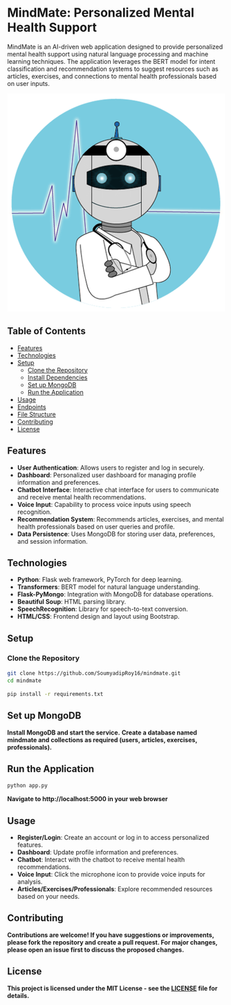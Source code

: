 # MindMate: Personalized Mental Health Support

MindMate is an AI-driven web application designed to provide personalized mental health support using natural language processing and machine learning techniques. The application leverages the BERT model for intent classification and recommendation systems to suggest resources such as articles, exercises, and connections to mental health professionals based on user inputs.

![MindMate Demo](mindmate_logo.png)

## Table of Contents

- [Features](#features)
- [Technologies](#technologies)
- [Setup](#setup)
  - [Clone the Repository](#clone-the-repository)
  - [Install Dependencies](#install-dependencies)
  - [Set up MongoDB](#set-up-mongodb)
  - [Run the Application](#run-the-application)
- [Usage](#usage)
- [Endpoints](#endpoints)
- [File Structure](#file-structure)
- [Contributing](#contributing)
- [License](#license)

## Features

- **User Authentication**: Allows users to register and log in securely.
- **Dashboard**: Personalized user dashboard for managing profile information and preferences.
- **Chatbot Interface**: Interactive chat interface for users to communicate and receive mental health recommendations.
- **Voice Input**: Capability to process voice inputs using speech recognition.
- **Recommendation System**: Recommends articles, exercises, and mental health professionals based on user queries and profile.
- **Data Persistence**: Uses MongoDB for storing user data, preferences, and session information.

## Technologies

- **Python**: Flask web framework, PyTorch for deep learning.
- **Transformers**: BERT model for natural language understanding.
- **Flask-PyMongo**: Integration with MongoDB for database operations.
- **Beautiful Soup**: HTML parsing library.
- **SpeechRecognition**: Library for speech-to-text conversion.
- **HTML/CSS**: Frontend design and layout using Bootstrap.

## Setup

### Clone the Repository

```bash
git clone https://github.com/SoumyadipRoy16/mindmate.git
cd mindmate
```
```bash
pip install -r requirements.txt
```
## Set up MongoDB
**Install MongoDB and start the service.**
**Create a database named mindmate and collections as required (users, articles, exercises, professionals).**

## Run the Application
```bash
python app.py
```
**Navigate to http://localhost:5000 in your web browser**

## Usage
- **Register/Login**: Create an account or log in to access personalized features.
- **Dashboard**: Update profile information and preferences.
- **Chatbot**: Interact with the chatbot to receive mental health recommendations.
- **Voice Input**: Click the microphone icon to provide voice inputs for analysis.
- **Articles/Exercises/Professionals**: Explore recommended resources based on your needs.

## Contributing
**Contributions are welcome! If you have suggestions or improvements, please fork the repository and create a pull request. For major changes, please open an issue first to discuss the proposed changes.**

## License
**This project is licensed under the MIT License - see the [LICENSE](https://github.com/SoumyadipRoy16/mindmate/blob/main/LICENSE) file for details.**
